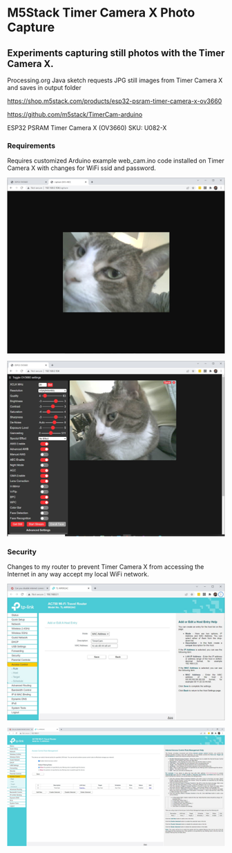 # M5Stack Timer Camera X Photo Capture

## Experiments capturing still photos with the Timer Camera X.
 
Processing.org Java sketch requests JPG still images from Timer Camera X and saves in output folder

https://shop.m5stack.com/products/esp32-psram-timer-camera-x-ov3660

https://github.com/m5stack/TimerCam-arduino

ESP32 PSRAM Timer Camera X (OV3660) SKU: U082-X

### Requirements

Requires customized Arduino example web_cam.ino code installed on Timer Camera X with changes for WiFi ssid and password.

![Screenshot](screenshots/TimerCam_192.168.0.104_capture.jpg)

![Screenshot setup](screenshots/TimerCam_192.168.0.104.jpg)

### Security

Changes to my router to prevent Timer Camera X from accessing the Internet in any way accept my local WiFi network.

![Screenshot Router security 1](screenshots/Router_TimerCamera.jpg)

![Screenshot Router security 2](screenshots/Router_TimerCameraDisable.jpg)
